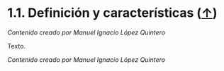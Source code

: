# 1.1. Definición y características ([↑](README.md))

_Contenido creado por Manuel Ignacio López Quintero_

Texto.

_Contenido creado por Manuel Ignacio López Quintero_
